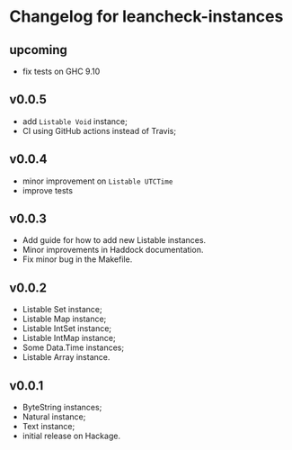 Changelog for leancheck-instances
=================================


upcoming
--------

* fix tests on GHC 9.10


v0.0.5
------

* add `Listable Void` instance;
* CI using GitHub actions instead of Travis;


v0.0.4
------

* minor improvement on `Listable UTCTime`
* improve tests


v0.0.3
------

* Add guide for how to add new Listable instances.
* Minor improvements in Haddock documentation.
* Fix minor bug in the Makefile.


v0.0.2
------

* Listable Set instance;
* Listable Map instance;
* Listable IntSet instance;
* Listable IntMap instance;
* Some Data.Time instances;
* Listable Array instance.


v0.0.1
------

* ByteString instances;
* Natural instance;
* Text instance;
* initial release on Hackage.
